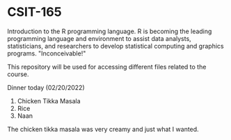 # CSIT-165

Introduction to the R programming language. 
R is becoming the leading programming language and environment to assist data analysts, statisticians, and researchers to develop statistical computing and graphics programs. "Inconceivable!"

This repository will be used for accessing different files related to the course.

Dinner today
(02/20/2022)
1. Chicken Tikka Masala
2. Rice
3. Naan

The chicken tikka masala was very creamy and just what I wanted.